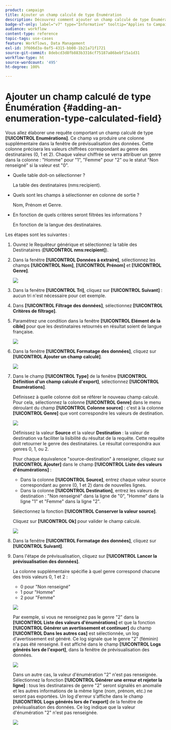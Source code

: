 ```yaml
---
product: campaign
title: Ajouter un champ calculé de type Énumération
description: Découvrez comment ajouter un champ calculé de type Énumération
badge-v7-only: label="v7" type="Informative" tooltip="Applies to Campaign Classic v7 only"
audience: workflow
content-type: reference
topic-tags: use-cases
feature: Workflows, Data Management
exl-id: 3f606d3a-0af5-4315-bb08-1b21a71f1721
source-git-commit: 8debcd3d8fb883b3316cf75187a86bebf15a1d31
workflow-type: ht
source-wordcount: '495'
ht-degree: 100%

---
```


# Ajouter un champ calculé de type Énumération {#adding-an-enumeration-type-calculated-field}



Vous allez élaborer une requête comportant un champ calculé de type **[!UICONTROL Enumérations]**. Ce champ va produire une colonne supplémentaire dans la fenêtre de prévisualisation des données. Cette colonne précisera les valeurs chiffrées correspondant au genre des destinataires (0, 1 et 2). Chaque valeur chiffrée se verra attribuer un genre dans la colonne : &quot;Homme&quot; pour &quot;1&quot;, &quot;Femme&quot; pour &quot;2&quot; ou le statut &quot;Non renseigné&quot; si la valeur est &quot;0&quot;.

* Quelle table doit-on sélectionner ?

   La table des destinataires (nms:recipient).

* Quels sont les champs à sélectionner en colonne de sortie ?

   Nom, Prénom et Genre.

* En fonction de quels critères seront filtrées les informations ?

   En fonction de la langue des destinataires.

Les étapes sont les suivantes :

1. Ouvrez le Requêteur générique et sélectionnez la table des Destinataires (**[!UICONTROL nms:recipient]**).
1. Dans la fenêtre **[!UICONTROL Données à extraire]**, sélectionnez les champs **[!UICONTROL Nom]**, **[!UICONTROL Prénom]** et **[!UICONTROL Genre]**.

   ![](assets/query_editor_nveau_73.png)

1. Dans la fenêtre **[!UICONTROL Tri]**, cliquez sur **[!UICONTROL Suivant]** : aucun tri n&#39;est nécessaire pour cet exemple.
1. Dans **[!UICONTROL Filtrage des données]**, sélectionnez **[!UICONTROL Critères de filtrage]**.
1. Paramétrez une condition dans la fenêtre **[!UICONTROL Elément de la cible]** pour que les destinataires retournés en résultat soient de langue française.

   ![](assets/query_editor_nveau_74.png)

1. Dans la fenêtre **[!UICONTROL Formatage des données]**, cliquez sur **[!UICONTROL Ajouter un champ calculé]**.

   ![](assets/query_editor_nveau_75.png)

1. Dans le champ **[!UICONTROL Type]** de la fenêtre **[!UICONTROL Définition d&#39;un champ calculé d&#39;export]**, sélectionnez **[!UICONTROL Enumérations]**.

   Définissez à quelle colonne doit se référer le nouveau champ calculé. Pour cela, sélectionnez la colonne **[!UICONTROL Genre]** dans le menu déroulant du champ **[!UICONTROL Colonne source]** : c&#39;est à la colonne **[!UICONTROL Genre]** que vont correspondre les valeurs de destination.

   ![](assets/query_editor_nveau_76.png)

   Définissez la valeur **Source** et la valeur **Destination** : la valeur de destination va faciliter la lisibilité du résultat de la requête. Cette requête doit retourner le genre des destinataires. Le résultat correspondra aux genres 0, 1, ou 2.

   Pour chaque équivalence &quot;source-destination&quot; à renseigner, cliquez sur **[!UICONTROL Ajouter]** dans le champ **[!UICONTROL Liste des valeurs d&#39;énumérations]** :

   * Dans la colonne **[!UICONTROL Source]**, entrez chaque valeur source correspondant au genre (0, 1 et 2) dans de nouvelles lignes.
   * Dans la colonne **[!UICONTROL Destination]**, entrez les valeurs de destination : &quot;Non renseigné&quot; dans la ligne de &quot;0&quot;, &quot;Homme&quot; dans la ligne &quot;1&quot; et &quot;Femme&quot; dans la ligne &quot;2&quot;.

   Sélectionnez la fonction **[!UICONTROL Conserver la valeur source]**.

   Cliquez sur **[!UICONTROL Ok]** pour valider le champ calculé.

   ![](assets/query_editor_nveau_77.png)

1. Dans la fenêtre **[!UICONTROL Formatage des données]**, cliquez sur **[!UICONTROL Suivant]**.
1. Dans l&#39;étape de prévisualisation, cliquez sur **[!UICONTROL Lancer la prévisualisation des données]**.

   La colonne supplémentaire spécifie à quel genre correspond chacune des trois valeurs 0, 1 et 2 :

   * 0 pour &quot;Non renseigné&quot;
   * 1 pour &quot;Homme&quot;
   * 2 pour &quot;Femme&quot;

   ![](assets/query_editor_nveau_78.png)

   Par exemple, si vous ne renseignez pas le genre &quot;2&quot; dans la **[!UICONTROL Liste des valeurs d&#39;énumérations]** et que la fonction **[!UICONTROL Générer un avertissement et continuer]** du champ **[!UICONTROL Dans les autres cas]** est sélectionnée, un log d&#39;avertissement est généré. Ce log signale que le genre &quot;2&quot; (féminin) n&#39;a pas été renseigné. Il est affiché dans le champ **[!UICONTROL Logs générés lors de l&#39;export]**, dans la fenêtre de prévisualisation des données.

   ![](assets/query_editor_nveau_79.png)

   Dans un autre cas, la valeur d&#39;énumération &quot;2&quot; n&#39;est pas renseignée. Sélectionnez la fonction **[!UICONTROL Générer une erreur et rejeter la ligne]** : tous les destinataires de genre &quot;2&quot; seront signalés en anomalie et les autres informations de la même ligne (nom, prénom, etc.) ne seront pas exportées. Un log d&#39;erreur s&#39;affiche dans le champ **[!UICONTROL Logs générés lors de l&#39;export]** de la fenêtre de prévisualisation des données. Ce log indique que la valeur d&#39;énumération &quot;2&quot; n&#39;est pas renseignée.

   ![](assets/query_editor_nveau_80.png)

